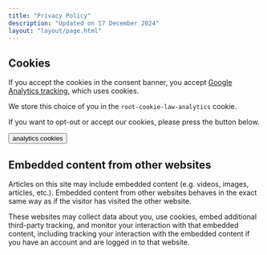```yaml
---
title: "Privacy Policy"
description: "Updated on 17 December 2024"
layout: "layout/page.html"
---
```


## Cookies

If you accept the cookies in the consent banner, you accept [Google Analytics tracking](https://developers.google.com/analytics/devguides/collection/analyticsjs/cookie-usage), which uses cookies.

We store this choice of you in the `root-cookie-law-analytics` cookie.

If you want to opt-out or accept our cookies, please press the button below.

<button class="btn btn--decline btn--rounded btn--lg" data-action="cookie" data-type="analytics" data-on-text="Decline" data-off-text="Accept">analytics cookies</button>

## Embedded content from other websites

Articles on this site may include embedded content (e.g. videos, images, articles, etc.). Embedded content from other websites behaves in the exact same way as if the visitor has visited the other website.

These websites may collect data about you, use cookies, embed additional third-party tracking, and monitor your interaction with that embedded content, including tracking your interaction with the embedded content if you have an account and are logged in to that website.
